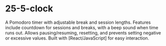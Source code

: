 # 25-5-clock
A Pomodoro timer with adjustable break and session lengths. Features include countdown for sessions and breaks, with a beep sound when time runs out. Allows pausing/resuming, resetting, and prevents setting negative or excessive values. Built with [React/JavaScript] for easy interaction.
